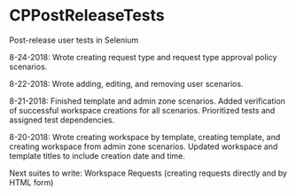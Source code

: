 # CPPostReleaseTests
Post-release user tests in Selenium

8-24-2018: Wrote creating request type and request type approval policy scenarios. 

8-22-2018: Wrote adding, editing, and removing user scenarios. 

8-21-2018: Finished template and admin zone scenarios. Added verification of successful workspace creations for all scenarios. Prioritized tests and assigned test dependencies. 

8-20-2018: Wrote creating workspace by template, creating template, and creating workspace from admin zone scenarios. Updated workspace and template titles to include creation date and time. 

Next suites to write: Workspace Requests (creating requests directly and by HTML form)
